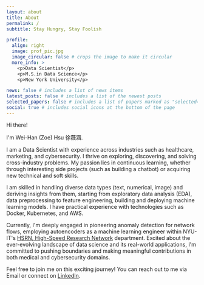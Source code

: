 ```yaml
---
layout: about
title: About
permalink: /
subtitle: Stay Hungry, Stay Foolish

profile:
  align: right
  image: prof_pic.jpg
  image_circular: false # crops the image to make it circular
  more_info: >
    <p>Data Scientist</p>
    <p>M.S.in Data Science</p>
    <p>New York University</p>

news: false # includes a list of news items
latest_posts: false # includes a list of the newest posts
selected_papers: false # includes a list of papers marked as "selected={true}"
social: true # includes social icons at the bottom of the page
---
```


<!-- Write your biography here. Tell the world about yourself. Link to your favorite [subreddit](http://reddit.com). You can put a picture in, too. The code is already in, just name your picture `prof_pic.jpg` and put it in the `img/` folder.

Put your address / P.O. box / other info right below your picture. You can also disable any of these elements by editing `profile` property of the YAML header of your `_pages/about.md`. Edit `_bibliography/papers.bib` and Jekyll will render your [publications page](/al-folio/publications/) automatically.

Link to your social media connections, too. This theme is set up to use [Font Awesome icons](https://fontawesome.com/) and [Academicons](https://jpswalsh.github.io/academicons/), like the ones below. Add your Facebook, Twitter, LinkedIn, Google Scholar, or just disable all of them. -->

Hi there!

I'm Wei-Han (Zoe) Hsu 徐薇涵.

I am a Data Scientist with experience across industries such as healthcare, marketing, and cybersecurity. I thrive on exploring, discovering, and solving cross-industry problems. My passion lies in continuous learning, whether through interesting side projects (such as building a chatbot) or acquiring new technical and soft skills.

I am skilled in handling diverse data types (text, numerical, image) and deriving insights from them, starting from exploratory data analysis (EDA), data preprocessing to feature engineering, building and deploying machine learning models. I have practical experience with technologies such as Docker, Kubernetes, and AWS.

Currently, I'm deeply engaged in pioneering anomaly detection for network flows, employing autoencoders as a machine learning engineer within NYU-IT's [HSRN, High-Speed Research Network](https://vip.hsrn.nyu.edu/) department. Excited about the ever-evolving landscape of data science and its real-world applications, I'm committed to pushing boundaries and making meaningful contributions in both medical and cybersecurity domains.

Feel free to join me on this exciting journey! You can reach out to me via Email or connect on [LinkedIn](https://www.linkedin.com/in/wei-han-zoe-hsu-62b58a158).
